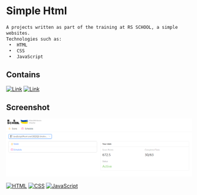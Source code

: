 # Simple Html


    A projects written as part of the training at RS SCHOOL, a simple websites.
    Technologies such as:
     •  HTML
     •  CSS
     •  JavaScript

## Contains

[![Link](https://img.shields.io/badge/Link-%20Online_zoo-blue?style=flat&logo=link&logoColor=white)](https://rolling-scopes-school.github.io/atorami-JSFE2022Q3/online-zoo/pages/main/index.html)
[![Link](https://img.shields.io/badge/Link-%20Shelter-blue?style=flat&logo=link&logoColor=white)](https://atorami.github.io/rs_school__simple_html/shelter/)

## Screenshot

![App Screenshot](img.PNG)



[![HTML](https://img.shields.io/badge/HTML-5-orange?style=flat&logo=html5&logoColor=white)](https://developer.mozilla.org/en-US/docs/Web/HTML)
[![CSS](https://img.shields.io/badge/CSS-3-blue?style=flat&logo=css3&logoColor=white)](https://developer.mozilla.org/en-US/docs/Web/CSS)
[![JavaScript](https://img.shields.io/badge/JavaScript-ES6-yellow?style=flat&logo=javascript&logoColor=white)](https://developer.mozilla.org/en-US/docs/Web/JavaScript)


